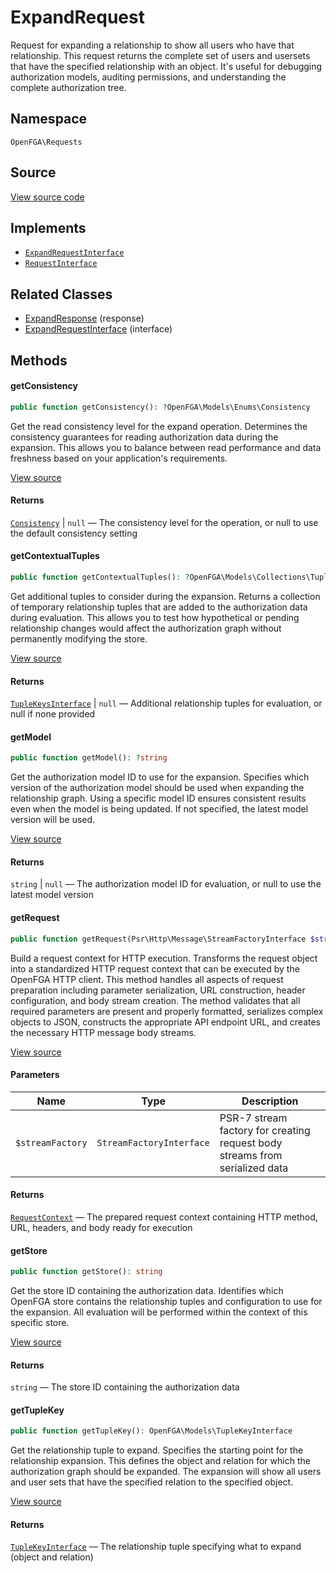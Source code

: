 # ExpandRequest

Request for expanding a relationship to show all users who have that relationship. This request returns the complete set of users and usersets that have the specified relationship with an object. It&#039;s useful for debugging authorization models, auditing permissions, and understanding the complete authorization tree.

## Namespace
`OpenFGA\Requests`

## Source
[View source code](https://github.com/evansims/openfga-php/blob/main/src/Requests/ExpandRequest.php)

## Implements
* [`ExpandRequestInterface`](ExpandRequestInterface.md)
* [`RequestInterface`](RequestInterface.md)

## Related Classes
* [ExpandResponse](Responses/ExpandResponse.md) (response)
* [ExpandRequestInterface](Requests/ExpandRequestInterface.md) (interface)



## Methods

                                                                                    
#### getConsistency


```php
public function getConsistency(): ?OpenFGA\Models\Enums\Consistency
```

Get the read consistency level for the expand operation. Determines the consistency guarantees for reading authorization data during the expansion. This allows you to balance between read performance and data freshness based on your application&#039;s requirements.

[View source](https://github.com/evansims/openfga-php/blob/main/src/Requests/ExpandRequest.php#L64)


#### Returns
[`Consistency`](Models/Enums/Consistency.md) &#124; `null` — The consistency level for the operation, or null to use the default consistency setting
#### getContextualTuples


```php
public function getContextualTuples(): ?OpenFGA\Models\Collections\TupleKeysInterface
```

Get additional tuples to consider during the expansion. Returns a collection of temporary relationship tuples that are added to the authorization data during evaluation. This allows you to test how hypothetical or pending relationship changes would affect the authorization graph without permanently modifying the store.

[View source](https://github.com/evansims/openfga-php/blob/main/src/Requests/ExpandRequest.php#L73)


#### Returns
[`TupleKeysInterface`](Models/Collections/TupleKeysInterface.md) &#124; `null` — Additional relationship tuples for evaluation, or null if none provided
#### getModel


```php
public function getModel(): ?string
```

Get the authorization model ID to use for the expansion. Specifies which version of the authorization model should be used when expanding the relationship graph. Using a specific model ID ensures consistent results even when the model is being updated. If not specified, the latest model version will be used.

[View source](https://github.com/evansims/openfga-php/blob/main/src/Requests/ExpandRequest.php#L82)


#### Returns
`string` &#124; `null` — The authorization model ID for evaluation, or null to use the latest model version
#### getRequest


```php
public function getRequest(Psr\Http\Message\StreamFactoryInterface $streamFactory): OpenFGA\Network\RequestContext
```

Build a request context for HTTP execution. Transforms the request object into a standardized HTTP request context that can be executed by the OpenFGA HTTP client. This method handles all aspects of request preparation including parameter serialization, URL construction, header configuration, and body stream creation. The method validates that all required parameters are present and properly formatted, serializes complex objects to JSON, constructs the appropriate API endpoint URL, and creates the necessary HTTP message body streams.

[View source](https://github.com/evansims/openfga-php/blob/main/src/Requests/ExpandRequest.php#L93)

#### Parameters
| Name | Type | Description |
|------|------|-------------|
| `$streamFactory` | `StreamFactoryInterface` | PSR-7 stream factory for creating request body streams from serialized data |

#### Returns
[`RequestContext`](Network/RequestContext.md) — The prepared request context containing HTTP method, URL, headers, and body ready for execution
#### getStore


```php
public function getStore(): string
```

Get the store ID containing the authorization data. Identifies which OpenFGA store contains the relationship tuples and configuration to use for the expansion. All evaluation will be performed within the context of this specific store.

[View source](https://github.com/evansims/openfga-php/blob/main/src/Requests/ExpandRequest.php#L117)


#### Returns
`string` — The store ID containing the authorization data
#### getTupleKey


```php
public function getTupleKey(): OpenFGA\Models\TupleKeyInterface
```

Get the relationship tuple to expand. Specifies the starting point for the relationship expansion. This defines the object and relation for which the authorization graph should be expanded. The expansion will show all users and user sets that have the specified relation to the specified object.

[View source](https://github.com/evansims/openfga-php/blob/main/src/Requests/ExpandRequest.php#L126)


#### Returns
[`TupleKeyInterface`](Models/TupleKeyInterface.md) — The relationship tuple specifying what to expand (object and relation)
